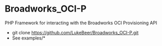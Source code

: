 Broadworks_OCI-P
================

PHP Framework for interacting with the Broadworks OCI Provisioning API


- git clone https://github.com/LukeBeer/Broadworks_OCI-P.git
- See examples/*
